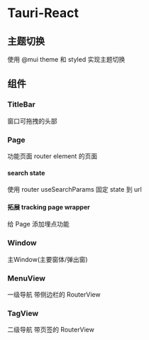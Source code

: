 # Tauri-React

## 主题切换

使用 @mui theme 和 styled 实现主题切换

## 组件

### TitleBar

窗口可拖拽的头部

### Page

功能页面
router element 的页面

#### search state

使用 router useSearchParams 固定 state 到 url

#### 拓展 tracking page wrapper

给 Page 添加埋点功能

### Window

主Window(主要窗体/弹出窗)

### MenuView

一级导航
带侧边栏的 RouterView

### TagView

二级导航
带页签的 RouterView

